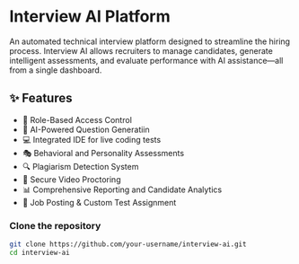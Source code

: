 # Interview AI Platform

An automated technical interview platform designed to streamline the hiring process. Interview AI allows recruiters to manage candidates, generate intelligent assessments, and evaluate performance with AI assistance—all from a single dashboard.

## ✨ Features

- 🔐 Role-Based Access Control
- 📝 AI-Powered Question Generatiin
- 💻 Integrated IDE for live coding tests
- 🎭 Behavioral and Personality Assessments
- 🔍 Plagiarism Detection System
- 🎥 Secure Video Proctoring
- 📊 Comprehensive Reporting and Candidate Analytics
- 📌 Job Posting & Custom Test Assignment




### Clone the repository

```bash
git clone https://github.com/your-username/interview-ai.git
cd interview-ai
